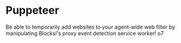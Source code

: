 # Puppeteer
Be able to temporarily add websites to your agent-wide web filter by manipulating Blocksi's proxy event detection service worker! o7
